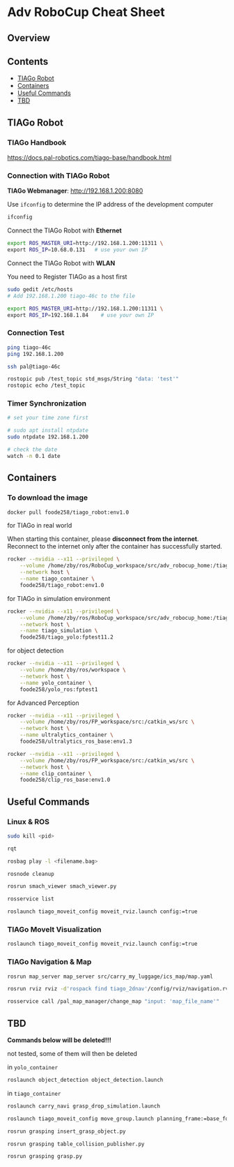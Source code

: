 # Adv RoboCup Cheat Sheet

## Overview

## Contents

- [TIAGo Robot](#tiago-robot)
- [Containers](#containers)
- [Useful Commands](#useful-commands)
- [TBD](#tbd)

## TIAGo Robot

### TIAGo Handbook

<https://docs.pal-robotics.com/tiago-base/handbook.html>

### Connection with TIAGo Robot

**TIAGo Webmanager**: <http://192.168.1.200:8080>

Use `ifconfig` to determine the IP address of the development computer

```bash
ifconfig
```

Connect the TIAGo Robot with **Ethernet**

```bash
export ROS_MASTER_URI=http://192.168.1.200:11311 \
export ROS_IP=10.68.0.131   # use your own IP
```

Connect the TIAGo Robot with **WLAN**

You need to Register TIAGo as a host first

```bash
sudo gedit /etc/hosts
# Add 192.168.1.200 tiago-46c to the file
```

```bash
export ROS_MASTER_URI=http://192.168.1.200:11311 \
export ROS_IP=192.168.1.84    # use your own IP
```

### Connection Test

```bash
ping tiago-46c
ping 192.168.1.200

ssh pal@tiago-46c

rostopic pub /test_topic std_msgs/String "data: 'test'"
rostopic echo /test_topic
```

### Timer Synchronization

```bash
# set your time zone first

# sudo apt install ntpdate
sudo ntpdate 192.168.1.200

# check the date
watch -n 0.1 date
```

## Containers

### To download the image

```bash
docker pull foode258/tiago_robot:env1.0
```

for TIAGo in real world

When starting this container, please **disconnect from the internet**. Reconnect to the internet only after the container has successfully started.

```bash
rocker --nvidia --x11 --privileged \
    --volume /home/zby/ros/RoboCup_workspace/src/adv_robocup_home:/tiago_public_ws/src/adv_robocup_home \
    --network host \
    --name tiago_container \
    foode258/tiago_robot:env1.0
```

for TIAGo in simulation environment

```bash
rocker --nvidia --x11 --privileged \
    --volume /home/zby/ros/RoboCup_workspace/src/adv_robocup_home:/tiago_public_ws/src/adv_robocup_home \
    --network host \
    --name tiago_simulation \
    foode258/tiago_yolo:fptest11.2
```

for object detection

```bash
rocker --nvidia --x11 --privileged \
    --volume /home/zby/ros/workspace \
    --network host \
    --name yolo_container \
    foode258/yolo_ros:fptest1
```

for Advanced Perception

```bash
rocker --nvidia --x11 --privileged \
    --volume /home/zby/ros/FP_workspace/src:/catkin_ws/src \
    --network host \
    --name ultralytics_container \
    foode258/ultralytics_ros_base:env1.3

rocker --nvidia --x11 --privileged \
    --volume /home/zby/ros/FP_workspace/src:/catkin_ws/src \
    --network host \
    --name clip_container \
    foode258/clip_ros_base:env1.0
```

## Useful Commands

### Linux & ROS

```bash
sudo kill <pid>

rqt

rosbag play -l <filename.bag>

rosnode cleanup

rosrun smach_viewer smach_viewer.py

rosservice list

roslaunch tiago_moveit_config moveit_rviz.launch config:=true
```

### TIAGo MoveIt Visualization

```bash
roslaunch tiago_moveit_config moveit_rviz.launch config:=true
```

### TIAGo Navigation & Map

```bash
rosrun map_server map_server src/carry_my_luggage/ics_map/map.yaml

rosrun rviz rviz -d'rospack find tiago_2dnav'/config/rviz/navigation.rviz

rosservice call /pal_map_manager/change_map "input: 'map_file_name'"
```

## TBD

**Commands below will be deleted!!!**

not tested, some of them will then be deleted

in `yolo_container`

```bash
roslaunch object_detection object_detection.launch
```

in `tiago_container`

```bash
roslaunch carry_navi grasp_drop_simulation.launch

roslaunch tiago_moveit_config move_group.launch planning_frame:=base_footprint end_effector:=pal-gripper

rosrun grasping insert_grasp_object.py 

rosrun grasping table_collision_publisher.py

rosrun grasping grasp.py
```

